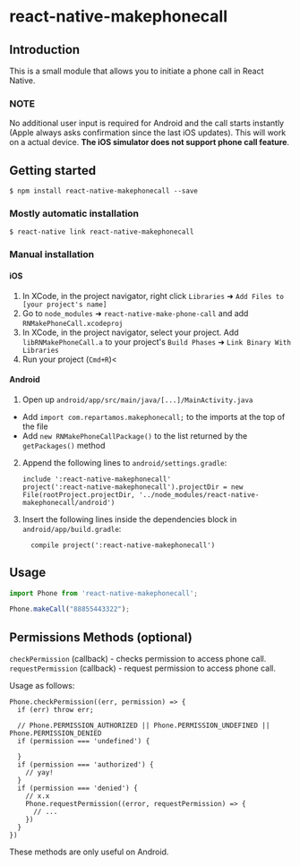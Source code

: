 
# react-native-makephonecall

## Introduction

This is a small module that allows you to initiate a phone call in React Native. 

### **NOTE**

No additional user input is required for Android and the call starts instantly (Apple always asks confirmation since the last iOS updates).
This will work on a actual device. **The iOS simulator does not support phone call feature**.


## Getting started

`$ npm install react-native-makephonecall --save`

### Mostly automatic installation

`$ react-native link react-native-makephonecall`

### Manual installation


#### iOS

1. In XCode, in the project navigator, right click `Libraries` ➜ `Add Files to [your project's name]`
2. Go to `node_modules` ➜ `react-native-make-phone-call` and add `RNMakePhoneCall.xcodeproj`
3. In XCode, in the project navigator, select your project. Add `libRNMakePhoneCall.a` to your project's `Build Phases` ➜ `Link Binary With Libraries`
4. Run your project (`Cmd+R`)<

#### Android

1. Open up `android/app/src/main/java/[...]/MainActivity.java`
  - Add `import com.repartamos.makephonecall;` to the imports at the top of the file
  - Add `new RNMakePhoneCallPackage()` to the list returned by the `getPackages()` method
2. Append the following lines to `android/settings.gradle`:
  	```
  	include ':react-native-makephonecall'
  	project(':react-native-makephonecall').projectDir = new File(rootProject.projectDir, '../node_modules/react-native-makephonecall/android')
  	```
3. Insert the following lines inside the dependencies block in `android/app/build.gradle`:
  	```
      compile project(':react-native-makephonecall')
  	```

## Usage
```javascript
import Phone from 'react-native-makephonecall';

Phone.makeCall("88855443322");
```

## Permissions Methods (optional)
`checkPermission` (callback) - checks permission to access phone call.  
`requestPermission` (callback) - request permission to access  phone call.  

Usage as follows:
```es
Phone.checkPermission((err, permission) => {
  if (err) throw err;

  // Phone.PERMISSION_AUTHORIZED || Phone.PERMISSION_UNDEFINED || Phone.PERMISSION_DENIED
  if (permission === 'undefined') {

  }
  if (permission === 'authorized') {
    // yay!
  }
  if (permission === 'denied') {
    // x.x
    Phone.requestPermission((error, requestPermission) => {
      // ...
    })
  }
})
```

These methods are only useful on Android.


